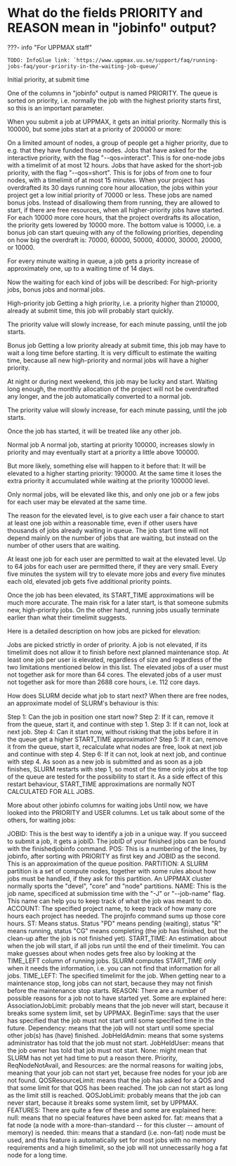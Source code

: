 # What do the fields PRIORITY and REASON mean in "jobinfo" output?

???- info "For UPPMAX staff"

    TODO: InfoGlue link: `https://www.uppmax.uu.se/support/faq/running-jobs-faq/your-priority-in-the-waiting-job-queue/`

Initial priority, at submit time

One of the columns in "jobinfo" output is named PRIORITY. The queue is sorted on priority, i.e. normally the job with the highest priority starts first, so this is an important parameter.

When you submit a job at UPPMAX, it gets an initial priority. Normally this is 100000, but some jobs start at a priority of 200000 or more:

On a limited amount of nodes, a group of people get a higher priority, due to e.g. that they have funded those nodes.
Jobs that have asked for the interactive priority, with the flag "--qos=interact". This is for one-node jobs with a timelimit of at most 12 hours.
Jobs that have asked for the short-job priority, with the flag "--qos=short". This is for jobs of from one to four nodes, with a timelimit of at most 15 minutes.
When your project has overdrafted its 30 days running core hour allocation, the jobs within your project get a low initial priority of 70000 or less. These jobs are named bonus jobs. Instead of disallowing them from running, they are allowed to start, if there are free resources, when all higher-priority jobs have started. For each 10000 more core hours, that the project overdrafts its allocation, the priority gets lowered by 10000 more. The bottom value is 10000, i.e. a bonus job can start queuing with any of the following priorities, depending on how big the overdraft is: 70000, 60000, 50000, 40000, 30000, 20000, or 10000.

For every minute waiting in queue, a job gets a priority increase of approximately one, up to a waiting time of 14 days.

Now the waiting for each kind of jobs will be described: For high-priority jobs, bonus jobs and normal jobs.

High-priority job
Getting a high priority, i.e. a priority higher than 210000, already at submit time, this job will probably start quickly.

The priority value will slowly increase, for each minute passing, until the job starts.

Bonus job
Getting a low priority already at submit time, this job may have to wait a long time before starting. It is very difficult to estimate the waiting time, because all new high-priority and normal jobs will have a higher priority.

At night or during next weekend, this job may be lucky and start. Waiting long enough, the monthly allocation of the project will not be overdrafted any longer, and the job automatically converted to a normal job.

The priority value will slowly increase, for each minute passing, until the job starts.

Once the job has started, it will be treated like any other job.

Normal job
A normal job, starting at priority 100000, increases slowly in priority and may eventually start at a priority a little above 100000.

But more likely, something else will happen to it before that: It will be elevated to a higher starting priority: 190000. At the same time it loses the extra priority it accumulated while waiting at the priority 100000 level.

Only normal jobs, will be elevated like this, and only one job or a few jobs for each user may be elevated at the same time.

The reason for the elevated level, is to give each user a fair chance to start at least one job within a reasonable time, even if other users have thousands of jobs already waiting in queue. The job start time will not depend mainly on the number of jobs that are waiting, but instead on the number of other users that are waiting.

At least one job for each user are permitted to wait at the elevated level. Up to 64 jobs for each user are permitted there, if they are very small. Every five minutes the system will try to elevate more jobs and every five minutes each old, elevated job gets five additional priority points.

Once the job has been elevated, its START_TIME approximations will be much more accurate. The main risk for a later start, is that someone submits new, high-priority jobs. On the other hand, running jobs usually terminate earlier than what their timelimit suggests.

Here is a detailed description on how jobs are picked for elevation:

Jobs are picked strictly in order of priority.
A job is not elevated, if its timelimit does not allow it to finish before next planned maintenance stop.
At least one job per user is elevated, regardless of size and regardless of the two limitations mentioned below in this list.
The elevated jobs of a user must not together ask for more than 64 cores.
The elevated jobs of a user must not together ask for more than 2688 core hours, i.e. 112 core days.

How does SLURM decide what job to start next?
When there are free nodes, an approximate model of SLURM's behaviour is this:

Step 1: Can the job in position one start now?
Step 2: If it can, remove it from the queue, start it, and continue with step 1.
Step 3: If it can not, look at next job.
Step 4: Can it start now, without risking that the jobs before it in the queue get a higher START_TIME approximation?
Step 5: If it can, remove it from the queue, start it, recalculate what nodes are free, look at next job and continue with step 4.
Step 6: If it can not, look at next job, and continue with step 4.
As soon as a new job is submitted and as soon as a job finishes, SLURM restarts with step 1, so most of the time only jobs at the top of the queue are tested for the possibility to start it. As a side effect of this restart behaviour, START_TIME approximations are normally NOT CALCULATED FOR ALL JOBS.

More about other jobinfo columns for waiting jobs
Until now, we have looked into the PRIORITY and USER columns. Let us talk about some of the others, for waiting jobs:

JOBID: This is the best way to identify a job in a unique way. If you succeed to submit a job, it gets a jobID. The jobID of your finished jobs can be found with the finishedjobinfo command.
POS: This is a numbering of the lines, by jobinfo, after sorting with PRIORITY as first key and JOBID as the second. This is an approximation of the queue position.
PARTITION: A SLURM partition is a set of compute nodes, together with some rules about how jobs must be handled, if they ask for this partition. An UPPMAX cluster normally sports the "devel", "core" and "node" partitions.
NAME: This is the job name, specificed at submission time with the "-J" or "--job-name" flag. This name can help you to keep track of what the job was meant to do.
ACCOUNT: The specified project name, to keep track of how many core hours each project has needed. The projinfo command sums up those core hours.
ST: Means status. Status "PD" means pending (waiting), status "R" means running, status "CG" means completing (the job has finished, but the clean-up after the job is not finished yet).
START_TIME: An estimation about when the job will start, if all jobs run until the end of their timelimit. You can make guesses about when nodes gets free also by looking at the TIME_LEFT column of running jobs. SLURM computes START_TIME only when it needs the information, i.e. you can not find that information for all jobs.
TIME_LEFT: The specified timelimit for the job. When getting near to a maintenance stop, long jobs can not start, because they may not finish before the maintenance stop starts.
REASON: There are a number of possible reasons for a job not to have started yet. Some are explained here:
AssociationJobLimit: probably means that the job never will start, because it breaks some system limit, set by UPPMAX.
BeginTime: says that the user has specified that the job must not start until some specified time in the future.
Dependency: means that the job will not start until some special other job(s) has (have) finished.
JobHeldAdmin: means that some systems administrator has told that the job must not start.
JobHeldUser: means that the job owner has told that job must not start.
None: might mean that SLURM has not yet had time to put a reason there.
Priority, ReqNodeNotAvail, and Resources: are the normal reasons for waiting jobs, meaning that your job can not start yet, because free nodes for your job are not found.
QOSResourceLimit: means that the job has asked for a QOS and that some limit for that QOS has been reached. The job can not start as long as the limit still is reached.
QOSJobLimit: probably means that the job can never start, because it breaks some system limit, set by UPPMAX.
FEATURES: There are quite a few of these and some are explained here:
null: means that no special features have been asked for.
fat: means that a fat node (a node with a more-than-standard -- for this cluster -- amount of memory) is needed.
thin: means that a standard (i.e. non-fat) node must be used, and this feature is automatically set for most jobs with no memory requirements and a high timelimit, so the job will not unnecessarily hog a fat node for a long time.
